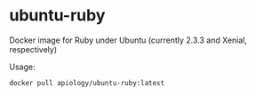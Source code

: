 # ubuntu-ruby

Docker image for Ruby under Ubuntu (currently 2.3.3 and Xenial, respectively)

Usage:

```
docker pull apiology/ubuntu-ruby:latest
```
